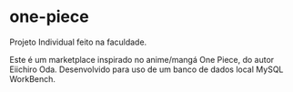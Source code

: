 # one-piece
Projeto Individual feito na faculdade.

Este é um marketplace inspirado no anime/mangá One Piece, do autor Eiichiro Oda. 
Desenvolvido para uso de um banco de dados local MySQL WorkBench.

